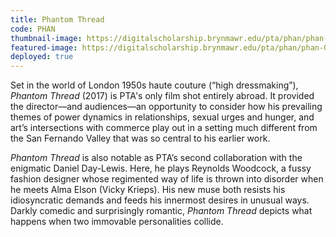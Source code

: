 ```yaml
---
title: Phantom Thread
code: PHAN
thumbnail-image: https://digitalscholarship.brynmawr.edu/pta/phan/phan-04026/tiles/full/1920,1080/0/default.jpg # full url or relative path to the image for the card on the home page
featured-image: https://digitalscholarship.brynmawr.edu/pta/phan/phan-04026/tiles/full/1920,1080/0/default.jpg # full url or relative path to the image for the top of the film page
deployed: true
---
```


Set in the world of London 1950s haute couture (“high dressmaking”), *Phantom Thread* (2017) is PTA's only film shot entirely abroad. It provided the director—and audiences—an opportunity to consider how his prevailing themes of power dynamics in relationships, sexual urges and hunger, and art’s intersections with commerce play out in a setting much different from the San Fernando Valley that was so central to his earlier work.

*Phantom Thread* is also notable as PTA’s second collaboration with the enigmatic Daniel Day-Lewis. Here, he plays Reynolds Woodcock, a fussy fashion designer whose regimented way of life is thrown into disorder when he meets Alma Elson (Vicky Krieps). His new muse both resists his idiosyncratic demands and feeds his innermost desires in unusual ways. Darkly comedic and surprisingly romantic, *Phantom Thread* depicts what happens when two immovable personalities collide.